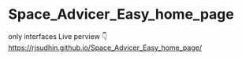 # Space_Advicer_Easy_home_page
only interfaces
Live perview 👇
https://rjsudhin.github.io/Space_Advicer_Easy_home_page/
